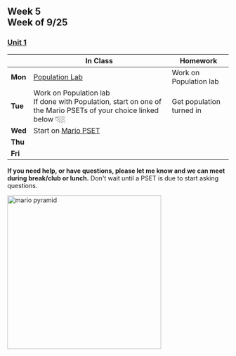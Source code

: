 ## Week 5<br>Week of 9/25

### [Unit 1](/apcsp/curriculum/1)  

  |       |In Class               |Homework   |
  |-------|---------              |---------  |
  |**Mon**|[Population Lab](\apcsp\psets\population) |Work on Population lab |
  |**Tue**|Work on Population lab<br>If done with Population, start on one of the Mario PSETs of your choice linked below 👇🏼 |Get population turned in |
  |**Wed**|Start on [Mario PSET](https://candib80.github.io/apcsp/curriculum/1/#labs-practice-and-problems) | |
  |**Thu**| | |
  |**Fri**| | |
  

  **If you need help, or have questions, please let me know and we can meet during break/club or lunch.** Don't wait until a PSET is due to start asking questions.

<img src="https://i.ytimg.com/vi/NxKVrEbVrCI/hqdefault.jpg" alt="mario pyramid" height="350">

<meta http-equiv="refresh" content="300"/>
